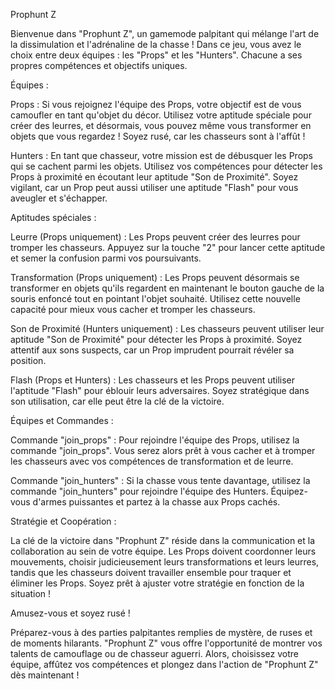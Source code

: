 Prophunt Z

Bienvenue dans "Prophunt Z", un gamemode palpitant qui mélange l'art de la dissimulation et l'adrénaline de la chasse ! Dans ce jeu, vous avez le choix entre deux équipes : les "Props" et les "Hunters". Chacune a ses propres compétences et objectifs uniques.

Équipes :

Props : Si vous rejoignez l'équipe des Props, votre objectif est de vous camoufler en tant qu'objet du décor. Utilisez votre aptitude spéciale pour créer des leurres, et désormais, vous pouvez même vous transformer en objets que vous regardez ! Soyez rusé, car les chasseurs sont à l'affût !

Hunters : En tant que chasseur, votre mission est de débusquer les Props qui se cachent parmi les objets. Utilisez vos compétences pour détecter les Props à proximité en écoutant leur aptitude "Son de Proximité". Soyez vigilant, car un Prop peut aussi utiliser une aptitude "Flash" pour vous aveugler et s'échapper.

Aptitudes spéciales :

Leurre (Props uniquement) : Les Props peuvent créer des leurres pour tromper les chasseurs. Appuyez sur la touche "2" pour lancer cette aptitude et semer la confusion parmi vos poursuivants.

Transformation (Props uniquement) : Les Props peuvent désormais se transformer en objets qu'ils regardent en maintenant le bouton gauche de la souris enfoncé tout en pointant l'objet souhaité. Utilisez cette nouvelle capacité pour mieux vous cacher et tromper les chasseurs.

Son de Proximité (Hunters uniquement) : Les chasseurs peuvent utiliser leur aptitude "Son de Proximité" pour détecter les Props à proximité. Soyez attentif aux sons suspects, car un Prop imprudent pourrait révéler sa position.

Flash (Props et Hunters) : Les chasseurs et les Props peuvent utiliser l'aptitude "Flash" pour éblouir leurs adversaires. Soyez stratégique dans son utilisation, car elle peut être la clé de la victoire.

Équipes et Commandes :

Commande "join_props" : Pour rejoindre l'équipe des Props, utilisez la commande "join_props". Vous serez alors prêt à vous cacher et à tromper les chasseurs avec vos compétences de transformation et de leurre.

Commande "join_hunters" : Si la chasse vous tente davantage, utilisez la commande "join_hunters" pour rejoindre l'équipe des Hunters. Équipez-vous d'armes puissantes et partez à la chasse aux Props cachés.

Stratégie et Coopération :

La clé de la victoire dans "Prophunt Z" réside dans la communication et la collaboration au sein de votre équipe. Les Props doivent coordonner leurs mouvements, choisir judicieusement leurs transformations et leurs leurres, tandis que les chasseurs doivent travailler ensemble pour traquer et éliminer les Props. Soyez prêt à ajuster votre stratégie en fonction de la situation !

Amusez-vous et soyez rusé !

Préparez-vous à des parties palpitantes remplies de mystère, de ruses et de moments hilarants. "Prophunt Z" vous offre l'opportunité de montrer vos talents de camouflage ou de chasseur aguerri. Alors, choisissez votre équipe, affûtez vos compétences et plongez dans l'action de "Prophunt Z" dès maintenant !

